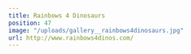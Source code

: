 ```yaml
---
title: Rainbows 4 Dinosaurs
position: 47
image: "/uploads/gallery__rainbows4dinosaurs.jpg"
url: http://www.rainbows4dinos.com/
---
```


